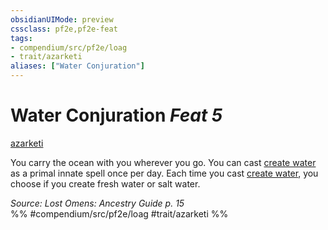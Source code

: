 ```yaml
---
obsidianUIMode: preview
cssclass: pf2e,pf2e-feat
tags:
- compendium/src/pf2e/loag
- trait/azarketi
aliases: ["Water Conjuration"]
---
```

# Water Conjuration  *Feat 5*  
[azarketi](rules/traits/azarketi-loag.md "Azarketi Ancestry & Heritage Trait")  


You carry the ocean with you wherever you go. You can cast [create water](compendium/spells/create-water.md) as a primal innate spell once per day. Each time you cast [create water](compendium/spells/create-water.md), you choose if you create fresh water or salt water.

*Source: Lost Omens: Ancestry Guide p. 15*  
%% #compendium/src/pf2e/loag #trait/azarketi %%